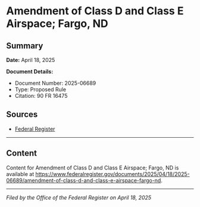 # Amendment of Class D and Class E Airspace; Fargo, ND

## Summary

**Date:** April 18, 2025

**Document Details:**
- Document Number: 2025-06689
- Type: Proposed Rule
- Citation: 90 FR 16475

## Sources
- [Federal Register](https://www.federalregister.gov/documents/2025/04/18/2025-06689/amendment-of-class-d-and-class-e-airspace-fargo-nd)

---

## Content

Content for Amendment of Class D and Class E Airspace; Fargo, ND is available at https://www.federalregister.gov/documents/2025/04/18/2025-06689/amendment-of-class-d-and-class-e-airspace-fargo-nd.

---

*Filed by the Office of the Federal Register on April 18, 2025*
